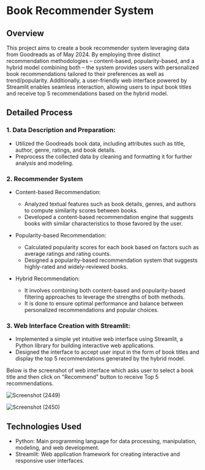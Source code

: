 # Book Recommender System

## Overview
This project aims to create a book recommender system leveraging data from Goodreads as of May 2024. By employing three distinct recommendation methodologies – content-based, popularity-based, and a hybrid model combining both – the system provides users with personalized book recommendations tailored to their preferences as well as trend/popularity. Additionally, a user-friendly web interface powered by Streamlit enables seamless interaction, allowing users to input book titles and receive top 5 recommendations based on the hybrid model.

## Detailed Process

### 1. Data Description and Preparation:
  - Utilized the Goodreads book data, including attributes such as title, author, genre, ratings, and book details.
  - Preprocess the collected data by cleaning and formatting it for further analysis and modeling.

### 2. Recommender System
   
  - Content-based Recommendation:
    - Analyzed textual features such as book details, genres, and authors to compute similarity scores between books.
    - Developed a content-based recommendation engine that suggests books with similar characteristics to those favored by the user.

  - Popularity-based Recommendation:
    - Calculated popularity scores for each book based on factors such as average ratings and rating counts.
    - Designed a popularity-based recommendation system that suggests highly-rated and widely-reviewed books.

  - Hybrid Recommendation:
    - It involves combining both content-based and popularity-based filtering approaches to leverage the strengths of both methods.
    - It is done to ensure optimal performance and balance between personalized recommendations and popular choices.

### 3. Web Interface Creation with Streamlit:

- Implemented a simple yet intuitive web interface using Streamlit, a Python library for building interactive web applications.
- Designed the interface to accept user input in the form of book titles and display the top 5 recommendations generated by the hybrid model.


Below is the screenshot of web interface which asks user to select a book title and then click on "Recommend" button to receive Top 5 recommendations.


![Screenshot (2449)](https://github.com/Vaishali-Rishi/Book_Recommender_System/assets/139787779/5b2e4d7b-7c11-4025-9aed-e0b116394c41)


![Screenshot (2450)](https://github.com/Vaishali-Rishi/Book_Recommender_System/assets/139787779/63d00397-164f-4c5e-8c8d-40c3f6e29382)




## Technologies Used
- Python: Main programming language for data processing, manipulation, modeling, and web development.
- Streamlit: Web application framework for creating interactive and responsive user interfaces.
